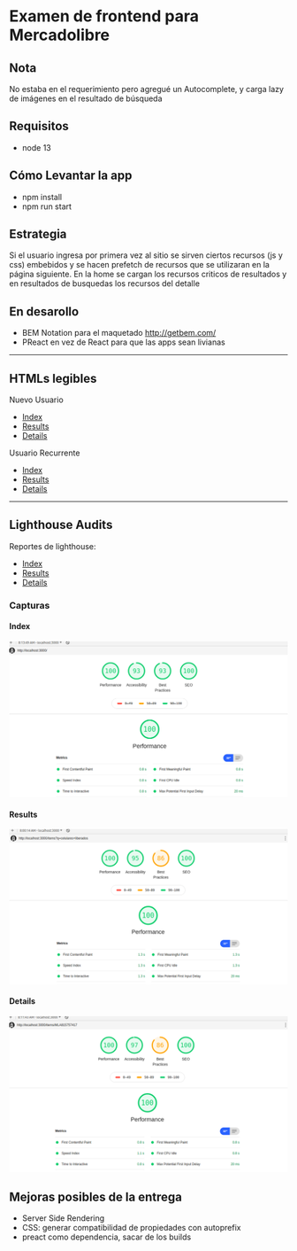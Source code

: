 # Examen de frontend para Mercadolibre

## Nota
No estaba en el requerimiento pero agregué un Autocomplete, y carga lazy de imágenes en el resultado de búsqueda

## Requisitos
- node 13

## Cómo Levantar la app

- npm install 
- npm run start

## Estrategia

Si el usuario ingresa por primera vez al sitio se sirven ciertos recursos (js y css) embebidos y se hacen prefetch de recursos que se utilizaran en la página siguiente.
En la home se cargan los recursos criticos de resultados
y en resultados de busquedas los recursos del detalle

## En desarollo
- BEM Notation para el maquetado  http://getbem.com/
- PReact en vez de React para que las apps sean livianas

---
## HTMLs legibles
Nuevo Usuario
- [Index](/entrega/htmls/nuevo_usuario/index.html)
- [Results](/entrega/htmls/nuevo_usuario/results.html)
- [Details](/entrega/htmls/nuevo_usuario/detail.html)

Usuario Recurrente
- [Index](/entrega/htmls/usuario_recurrente/index.html)
- [Results](/entrega/htmls/usuario_recurrente/results.html)
- [Details](/entrega/htmls/usuario_recurrente/detail.html)

---
## Lighthouse Audits

Reportes de lighthouse:

- [Index](/entrega/lighthouse/pdfs/index.pdf)
- [Results](/entrega/lighthouse/pdfs/results.pdf)
- [Details](/entrega/lighthouse/pdfs/detail.pdf)

### Capturas
#### Index
![Index](/entrega/lighthouse/images/index.png)

#### Results
![Results](/entrega/lighthouse/images/results.png)

#### Details
![Details](/entrega/lighthouse/images/detail.png)


## Mejoras posibles de la entrega
- Server Side Rendering
- CSS: generar compatibilidad de propiedades con autoprefix 
- preact como dependencia, sacar de los builds
